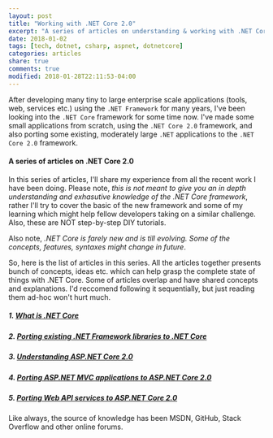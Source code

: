 ```yaml
---
layout: post
title: "Working with .NET Core 2.0"
excerpt: "A series of articles on understanding & working with .NET Core 2.0"
date: 2018-01-02
tags: [tech, dotnet, csharp, aspnet, dotnetcore]
categories: articles
share: true
comments: true
modified: 2018-01-28T22:11:53-04:00
---
```


After developing many tiny to large enterprise scale applications (tools, web, services etc.) using the `.NET Framework` for many years, I've been looking into the `.NET Core` framework for some time now. I've made some small applications from scratch, using the `.NET Core 2.0` framework, and also porting some existing, moderately large `.NET` applications to the `.NET Core 2.0` framework.

#### A series of articles on .NET Core 2.0

In this series of articles, I'll share my experience from all the recent work I have been doing. Please note, _this is not meant to give you an in depth understanding and exhasutive knowledge of the .NET Core framework_, rather I'll try to cover the basic of the new framework and some of my learning which might help fellow developers taking on a similar challenge. Also, these are NOT step-by-step DIY tutorials.

Also note, _.NET Core is farely new and is till evolving. Some of the concepts, features, syntaxes might change in future_. 

So, here is the list of articles in this series. All the articles together presents bunch of concepts, ideas etc. which can help grasp the complete state of things with .NET Core. Some of articles overlap and have shared concepts and explanations. I'd reccomend following it sequentially, but just reading them ad-hoc won't hurt much. 

##### 1. [What is .NET Core](/articles/what-is-new-in-dotnet-core/)

##### 2. [Porting existing .NET Framework libraries to .NET Core](/articles/porting-existing-libraries-to-dotnet-core/)

##### 3. [Understanding ASP.NET Core 2.0](/articles/understanding-aspnet-core-2/)

##### 4. [Porting ASP.NET MVC applications to ASP.NET Core 2.0](/articles/porting-aspnet-apps-to-aspnet-core-2.0/)

##### 5. [Porting Web API services to ASP.NET Core 2.0](/articles/porting-existing-webapi-to-aspnet-core-2.0/)

Like always, the source of knowledge has been MSDN, GitHub, Stack Overflow and other online forums.
